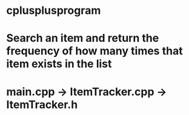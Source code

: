 # cplusplusprogram
# Search an item and return the frequency of how many times that item exists in the list
# main.cpp -> ItemTracker.cpp -> ItemTracker.h 
